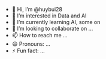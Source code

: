 - 👋 Hi, I’m @huybui28
- 👀 I’m interested in Data and AI
- 🌱 I’m currently learning AI, some on
- 💞️ I’m looking to collaborate on ...
- 📫 How to reach me ...
- 😄 Pronouns: ...
- ⚡ Fun fact: ...

<!---
huybui28/huybui28 is a ✨ special ✨ repository because its `README.md` (this file) appears on your GitHub profile.
You can click the Preview link to take a look at your changes.
--->
